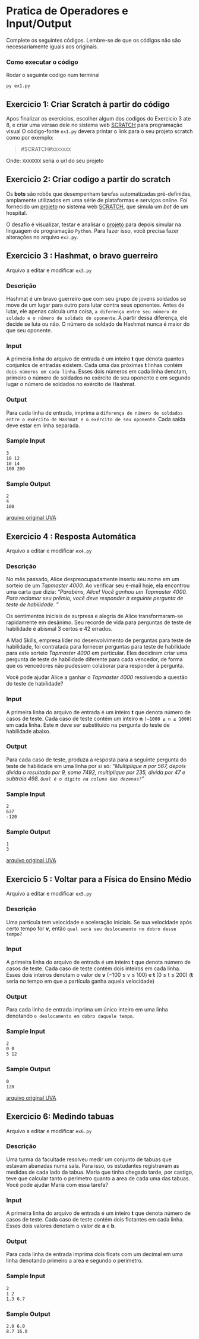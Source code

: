 # Pratica de Operadores e Input/Output
Complete os seguintes códigos. Lembre-se de que os códigos não são necessariamente iguais aos originais.

### Como executar o código
Rodar o seguinte codigo num terminal
```
py ex1.py
``` 

## Exercicio 1: Criar Scratch à partir do código
Apos finalizar os exercicios, escolher algum dos codigos do Exercicio 3 ate 8, e criar uma versao dele no sistema web [SCRATCH](https://scratch.mit.edu) para programação visual
O código-fonte `ex1.py` devera printar o link para o seu projeto scratch como por exemplo:

> #SCRATCH#`XXXXXXX`

Onde:
`XXXXXXX` seria o url do seu projeto

## Exercicio 2: Criar codigo a partir do scratch
Os **bots** são robôs que desempenham tarefas automatizadas pré-definidas, amplamente utilizados em uma série de plataformas e serviços online.
Foi fornecido um [projeto](https://scratch.mit.edu/projects/494279233) no sistema web [SCRATCH](https://scratch.mit.edu), que simula um *bot* de um hospital.

O desafio é visualizar, testar e analisar o [projeto](https://scratch.mit.edu/projects/494279233) para depois simular na linguagem de programação `Python`. Para fazer isso, você precisa fazer alterações no arquivo `ex2.py`.

## Exercicio 3 : Hashmat, o bravo guerreiro
Arquivo a editar e modificar `ex3.py`

### Descrição

Hashmat é um bravo guerreiro que com seu grupo de jovens soldados se move de um lugar para outro para lutar contra seus oponentes. Antes de lutar, ele apenas calcula uma coisa, `a diferença entre seu número de soldado e o número de soldado do oponente`. A partir dessa diferença, ele decide se luta ou não. O número de soldado de Hashmat nunca é maior do que seu oponente.

### Input
A primeira linha do arquivo de entrada é um inteiro **t** que denota quantos conjuntos de entradas existem. Cada uma das próximas **t** linhas contém `dois números em cada linha`. Esses dois números em cada linha denotam, primeiro o número de soldados no exército de seu oponente e em segundo lugar o número de soldados no exército de Hashmat.

### Output

Para cada linha de entrada, imprima a `diferença de número de soldados entre o exército de Hashmat e o exército de seu oponente`. Cada saída deve estar em linha separada.

### Sample Input
```
3
10 12
10 14
100 200
```

### Sample Output
```
2
4
100
```
[arquivo original UVA](https://onlinejudge.org/index.php?option=onlinejudge&Itemid=8&page=show_problem&problem=996)

## Exercicio 4 : Resposta Automática
Arquivo a editar e modificar `ex4.py`

### Descrição
No mês passado, Alice despreocupadamente inseriu seu nome em um sorteio de um *Tapmaster 4000*. Ao verificar seu e-mail hoje, ela encontrou uma carta que dizia:
*“Parabéns, Alice! Você ganhou um Tapmaster 4000. Para reclamar seu prêmio, você deve responder à seguinte pergunta de teste de habilidade. ”*

Os sentimentos iniciais de surpresa e alegria de Alice transformaram-se rapidamente em desânimo. Seu recorde de vida para perguntas de teste de habilidade é abismal 3 certos e 42 errados.

A Mad Skills, empresa líder no desenvolvimento de perguntas para teste de habilidade, foi contratada para fornecer perguntas para teste de habilidade para este sorteio *Tapmaster 4000* em particular. Eles decidiram criar uma pergunta de teste de habilidade diferente para cada vencedor, de forma que os vencedores não pudessem colaborar para responder à pergunta.

Você pode ajudar Alice a ganhar o *Tapmaster 4000* resolvendo a questão do teste de habilidade?

### Input
A primeira linha do arquivo de entrada é um inteiro **t** que denota número de casos de teste. Cada caso de teste contém um inteiro **n** `(−1000 ≤ n ≤ 1000)` em cada linha. Este **n** deve ser substituído na pergunta do teste de habilidade abaixo.

### Output
Para cada caso de teste, produza a resposta para a seguinte pergunta do teste de habilidade em uma linha por si só:
*“Multiplique **n** por 567, depois divida o resultado por 9, some 7492, multiplique por 235, divida por 47 e subtraia 498. `Qual é o dígito na coluna das dezenas?`”*


### Sample Input
```
2
637
-120
```

### Sample Output
```
1
3
```
[arquivo original UVA](https://onlinejudge.org/index.php?option=com_onlinejudge&Itemid=8&category=24&page=show_problem&problem=2542)

## Exercicio 5 : Voltar para a Física do Ensino Médio
Arquivo a editar e modificar `ex5.py`

### Descrição
Uma partícula tem velocidade e aceleração iniciais. Se sua velocidade após certo tempo for **v**, então `qual será seu deslocamento no dobro desse tempo?`

### Input
A primeira linha do arquivo de entrada é um inteiro **t** que denota número de casos de teste. Cada caso de teste contém dois inteiros em cada linha. Esses dois inteiros denotam o valor de **v** (−100 ≤ v ≤ 100) e **t** (0 ≤ t ≤ 200) (**t** seria no tempo em que a partícula ganha aquela velocidade)

### Output
Para cada linha de entrada imprima um único inteiro em uma linha denotando `o deslocamento em dobro daquele tempo`.

### Sample Input
```
2
0 0
5 12
```

### Sample Output
```
0
120
```
[arquivo original UVA](https://onlinejudge.org/external/100/p10071.pdf)

## Exercicio 6: Medindo tabuas
Arquivo a editar e modificar `ex6.py`

### Descrição
Uma turma da facultade resolveu medir um conjunto de tabuas que estavam abanadas numa sala. Para isso, os estudantes registravam as medidas de cada lado da tabua. Maria que tinha chegado tarde, por castigo, teve que calcular tanto o perimetro quanto a area de cada uma das tabuas. Você pode ajudar Maria com essa tarefa?


### Input
A primeira linha do arquivo de entrada é um inteiro **t** que denota número de casos de teste. Cada caso de teste contém dois flotantes em cada linha. Esses dois valores denotam o valor de **a** e **b**. 

### Output
Para cada linha de entrada imprima dois floats com um decimal em uma linha denotando primeiro a area e segundo o perimetro.

### Sample Input
```
2
1 2
1.3 6.7

```

### Sample Output
```
2.0 6.0
8.7 16.0

```
